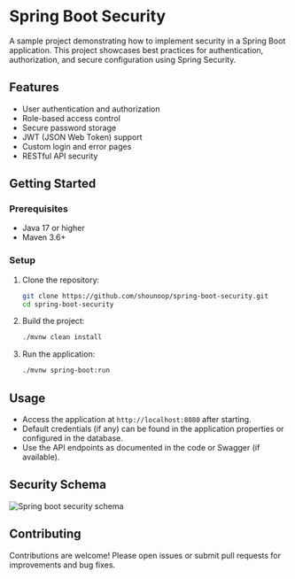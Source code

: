 # Spring Boot Security

A sample project demonstrating how to implement security in a Spring Boot application. This project showcases best practices for authentication, authorization, and secure configuration using Spring Security.

## Features
- User authentication and authorization
- Role-based access control
- Secure password storage
- JWT (JSON Web Token) support
- Custom login and error pages
- RESTful API security

## Getting Started

### Prerequisites
- Java 17 or higher
- Maven 3.6+

### Setup
1. Clone the repository:
   ```bash
   git clone https://github.com/shounoop/spring-boot-security.git
   cd spring-boot-security
   ```
2. Build the project:
   ```bash
   ./mvnw clean install
   ```
3. Run the application:
   ```bash
   ./mvnw spring-boot:run
   ```

## Usage
- Access the application at `http://localhost:8080` after starting.
- Default credentials (if any) can be found in the application properties or configured in the database.
- Use the API endpoints as documented in the code or Swagger (if available).

## Security Schema
![Spring boot security schema](https://github.com/shounoop/spring-boot-security/assets/85869774/588e88c1-67b6-40df-8ea5-437455e4db8d)

## Contributing
Contributions are welcome! Please open issues or submit pull requests for improvements and bug fixes.
